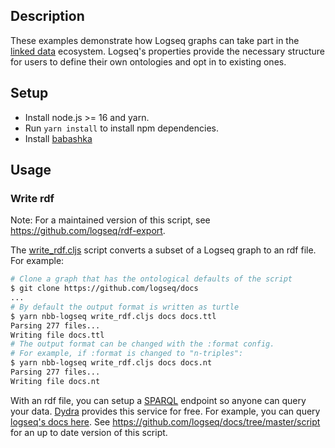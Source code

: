 ## Description

These examples demonstrate how Logseq graphs can take part in the [linked
data](https://en.wikipedia.org/wiki/Linked_data) ecosystem. Logseq's properties
provide the necessary structure for users to define their own ontologies and opt
in to existing ones.

## Setup

* Install node.js >= 16 and yarn.
* Run `yarn install` to install npm dependencies.
* Install [babashka](https://github.com/babashka/babashka)

## Usage

### Write rdf

Note: For a maintained version of this script, see https://github.com/logseq/rdf-export.

The [write_rdf.cljs](write_rdf.cljs) script converts a subset of a Logseq graph
to an rdf file. For example:

```bash
# Clone a graph that has the ontological defaults of the script
$ git clone https://github.com/logseq/docs
...
# By default the output format is written as turtle
$ yarn nbb-logseq write_rdf.cljs docs docs.ttl
Parsing 277 files...
Writing file docs.ttl
# The output format can be changed with the :format config.
# For example, if :format is changed to "n-triples":
$ yarn nbb-logseq write_rdf.cljs docs docs.nt
Parsing 277 files...
Writing file docs.nt
```

With an rdf file, you can setup a [SPARQL](https://en.wikipedia.org/wiki/SPARQL)
endpoint so anyone can query your data. [Dydra](https://dydra.com/) provides
this service for free. For example, you can query [logseq's docs
here](https://dydra.com/cldwalker/logseq-docs/@query). See
https://github.com/logseq/docs/tree/master/script for an up to date version of
this script.
